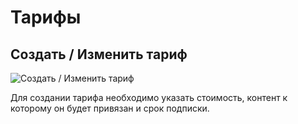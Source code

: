 # Тарифы

## Создать / Изменить тариф

![Создать / Изменить тариф](https://file.modx.pro/files/7/6/2/762ab8f04b918f2efe8f740e4f4ae558.png)

Для создании тарифа необходимо указать стоимость, контент к которому он будет привязан и срок подписки.
